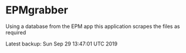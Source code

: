 # EPMgrabber
Using a database from the EPM app this application scrapes the files as required


Latest backup: Sun Sep 29 13:47:01 UTC 2019
